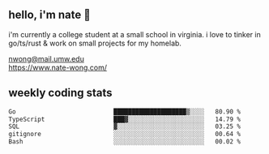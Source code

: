## hello, i'm nate 👋
i'm currently a college student at a small school in virginia. i love to tinker in go/ts/rust & work on small projects for my homelab.

nwong@mail.umw.edu <br/>
https://www.nate-wong.com/

## weekly coding stats
<!--START_SECTION:waka-->

```txt
Go                           ████████████████████▒░░░░   80.90 %
TypeScript                   ███▓░░░░░░░░░░░░░░░░░░░░░   14.79 %
SQL                          ▓░░░░░░░░░░░░░░░░░░░░░░░░   03.25 %
gitignore                    ░░░░░░░░░░░░░░░░░░░░░░░░░   00.64 %
Bash                         ░░░░░░░░░░░░░░░░░░░░░░░░░   00.02 %
```

<!--END_SECTION:waka-->
